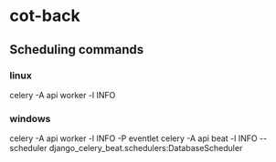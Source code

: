 # cot-back

## Scheduling commands
### linux
celery -A api worker -l INFO
### windows
celery -A api worker -l INFO -P eventlet
celery -A api beat -l INFO --scheduler django_celery_beat.schedulers:DatabaseScheduler